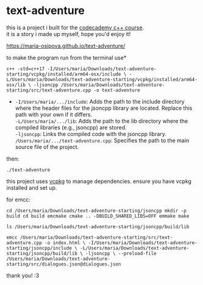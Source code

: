 # text-adventure
this is a project i built for the [codecademy c++ course](https://www.codecademy.com/enrolled/courses/learn-c-plus-plus).  
it is a story i made up myself, hope you'd enjoy it!

https://maria-osipova.github.io/text-adventure/

to make the program run from the terminal use*

`c++ -std=c++17 -I/Users/maria/Downloads/text-adventure-starting/vcpkg/installed/arm64-osx/include \
-L/Users/maria/Downloads/text-adventure-starting/vcpkg/installed/arm64-osx/lib \
-ljsoncpp /Users/maria/Downloads/text-adventure-starting/src/text-adventure.cpp -o text-adventure`

* `-I/Users/maria/.../include`: Adds the path to the include directory where the header files for the jsoncpp library are located. Replace this path with your own if it differs.  
  `-L/Users/maria/.../lib`: Adds the path to the lib directory where the compiled libraries (e.g., jsoncpp) are stored.  
  `-ljsoncpp`: Links the compiled code with the jsoncpp library.  
  `/Users/maria/.../text-adventure.cpp`: Specifies the path to the main source file of the project.  

then:  

`./text-adventure`                                                                                      


this project uses [vcpkg](https://github.com/microsoft/vcpkg) to manage dependencies.
ensure you have vcpkg installed and set up.

for emcc: 

`cd /Users/maria/Downloads/text-adventure-starting/jsoncpp
mkdir -p build
cd build
emcmake cmake .. -DBUILD_SHARED_LIBS=OFF
emmake make`

`ls /Users/maria/Downloads/text-adventure-starting/jsoncpp/build/lib`

`emcc /Users/maria/Downloads/text-adventure-starting/src/text-adventure.cpp -o index.html \
-I/Users/maria/Downloads/text-adventure-starting/jsoncpp/include \
-L/Users/maria/Downloads/text-adventure-starting/jsoncpp/build/lib \
-ljsoncpp \
--preload-file /Users/maria/Downloads/text-adventure-starting/src/dialogues.json@dialogues.json`


thank you! :3